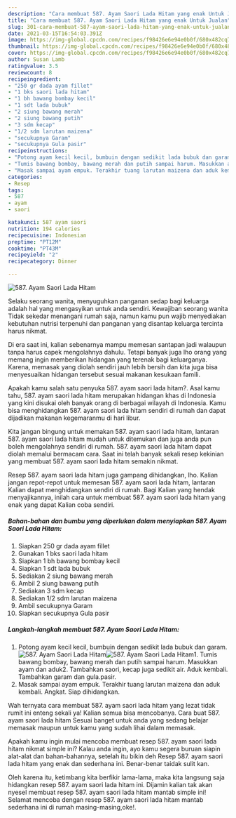 ```yaml
---
description: "Cara membuat 587. Ayam Saori Lada Hitam yang enak Untuk Jualan"
title: "Cara membuat 587. Ayam Saori Lada Hitam yang enak Untuk Jualan"
slug: 301-cara-membuat-587-ayam-saori-lada-hitam-yang-enak-untuk-jualan
date: 2021-03-15T16:54:03.391Z
image: https://img-global.cpcdn.com/recipes/f98426e6e94e0b0f/680x482cq70/587-ayam-saori-lada-hitam-foto-resep-utama.jpg
thumbnail: https://img-global.cpcdn.com/recipes/f98426e6e94e0b0f/680x482cq70/587-ayam-saori-lada-hitam-foto-resep-utama.jpg
cover: https://img-global.cpcdn.com/recipes/f98426e6e94e0b0f/680x482cq70/587-ayam-saori-lada-hitam-foto-resep-utama.jpg
author: Susan Lamb
ratingvalue: 3.5
reviewcount: 8
recipeingredient:
- "250 gr dada ayam fillet"
- "1 bks saori lada hitam"
- "1 bh bawang bombay kecil"
- "1 sdt lada bubuk"
- "2 siung bawang merah"
- "2 siung bawang putih"
- "3 sdm kecap"
- "1/2 sdm larutan maizena"
- "secukupnya Garam"
- "secukupnya Gula pasir"
recipeinstructions:
- "Potong ayam kecil kecil, bumbuin dengan sedikit lada bubuk dan garam."
- "Tumis bawang bombay, bawang merah dan putih sampai harum. Masukkan ayam dan aduk2. Tambahkan saori, kecap juga sedikit air. Aduk kembali. Tambahkan garam dan gula.pasir."
- "Masak sampai ayam empuk. Terakhir tuang larutan maizena dan aduk kembali. Angkat. Siap dihidangkan."
categories:
- Resep
tags:
- 587
- ayam
- saori

katakunci: 587 ayam saori 
nutrition: 194 calories
recipecuisine: Indonesian
preptime: "PT12M"
cooktime: "PT43M"
recipeyield: "2"
recipecategory: Dinner

---
```



![587. Ayam Saori Lada Hitam](https://img-global.cpcdn.com/recipes/f98426e6e94e0b0f/680x482cq70/587-ayam-saori-lada-hitam-foto-resep-utama.jpg)

Selaku seorang wanita, menyuguhkan panganan sedap bagi keluarga adalah hal yang mengasyikan untuk anda sendiri. Kewajiban seorang  wanita Tidak sekedar menangani rumah saja, namun kamu pun wajib menyediakan kebutuhan nutrisi terpenuhi dan panganan yang disantap keluarga tercinta harus nikmat.

Di era  saat ini, kalian sebenarnya mampu memesan santapan jadi walaupun tanpa harus capek mengolahnya dahulu. Tetapi banyak juga lho orang yang memang ingin memberikan hidangan yang terenak bagi keluarganya. Karena, memasak yang diolah sendiri jauh lebih bersih dan kita juga bisa menyesuaikan hidangan tersebut sesuai makanan kesukaan famili. 



Apakah kamu salah satu penyuka 587. ayam saori lada hitam?. Asal kamu tahu, 587. ayam saori lada hitam merupakan hidangan khas di Indonesia yang kini disukai oleh banyak orang di berbagai wilayah di Indonesia. Kamu bisa menghidangkan 587. ayam saori lada hitam sendiri di rumah dan dapat dijadikan makanan kegemaranmu di hari libur.

Kita jangan bingung untuk memakan 587. ayam saori lada hitam, lantaran 587. ayam saori lada hitam mudah untuk ditemukan dan juga anda pun boleh mengolahnya sendiri di rumah. 587. ayam saori lada hitam dapat diolah memalui bermacam cara. Saat ini telah banyak sekali resep kekinian yang membuat 587. ayam saori lada hitam semakin nikmat.

Resep 587. ayam saori lada hitam juga gampang dihidangkan, lho. Kalian jangan repot-repot untuk memesan 587. ayam saori lada hitam, lantaran Kalian dapat menghidangkan sendiri di rumah. Bagi Kalian yang hendak menyajikannya, inilah cara untuk membuat 587. ayam saori lada hitam yang enak yang dapat Kalian coba sendiri.

<!--inarticleads1-->

##### Bahan-bahan dan bumbu yang diperlukan dalam menyiapkan 587. Ayam Saori Lada Hitam:

1. Siapkan 250 gr dada ayam fillet
1. Gunakan 1 bks saori lada hitam
1. Siapkan 1 bh bawang bombay kecil
1. Siapkan 1 sdt lada bubuk
1. Sediakan 2 siung bawang merah
1. Ambil 2 siung bawang putih
1. Sediakan 3 sdm kecap
1. Sediakan 1/2 sdm larutan maizena
1. Ambil secukupnya Garam
1. Siapkan secukupnya Gula pasir




<!--inarticleads2-->

##### Langkah-langkah membuat 587. Ayam Saori Lada Hitam:

1. Potong ayam kecil kecil, bumbuin dengan sedikit lada bubuk dan garam.
<img src="https://img-global.cpcdn.com/steps/a4232806aa59b00a/160x128cq70/587-ayam-saori-lada-hitam-langkah-memasak-1-foto.jpg" alt="587. Ayam Saori Lada Hitam"><img src="https://img-global.cpcdn.com/steps/815ea7288b747c15/160x128cq70/587-ayam-saori-lada-hitam-langkah-memasak-1-foto.jpg" alt="587. Ayam Saori Lada Hitam">1. Tumis bawang bombay, bawang merah dan putih sampai harum. Masukkan ayam dan aduk2. Tambahkan saori, kecap juga sedikit air. Aduk kembali. Tambahkan garam dan gula.pasir.
1. Masak sampai ayam empuk. Terakhir tuang larutan maizena dan aduk kembali. Angkat. Siap dihidangkan.




Wah ternyata cara membuat 587. ayam saori lada hitam yang lezat tidak rumit ini enteng sekali ya! Kalian semua bisa mencobanya. Cara buat 587. ayam saori lada hitam Sesuai banget untuk anda yang sedang belajar memasak maupun untuk kamu yang sudah lihai dalam memasak.

Apakah kamu ingin mulai mencoba membuat resep 587. ayam saori lada hitam nikmat simple ini? Kalau anda ingin, ayo kamu segera buruan siapin alat-alat dan bahan-bahannya, setelah itu bikin deh Resep 587. ayam saori lada hitam yang enak dan sederhana ini. Benar-benar taidak sulit kan. 

Oleh karena itu, ketimbang kita berfikir lama-lama, maka kita langsung saja hidangkan resep 587. ayam saori lada hitam ini. Dijamin kalian tak akan nyesel membuat resep 587. ayam saori lada hitam mantab simple ini! Selamat mencoba dengan resep 587. ayam saori lada hitam mantab sederhana ini di rumah masing-masing,oke!.

